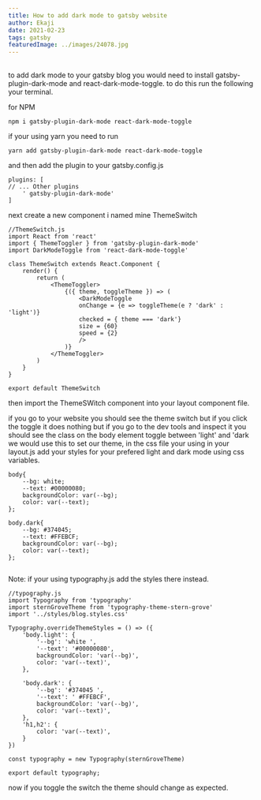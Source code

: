 ```yaml
---
title: How to add dark mode to gatsby website
author: Ekaji
date: 2021-02-23
tags: gatsby
featuredImage: ../images/24078.jpg
---
```


##
to add dark mode to your gatsby blog you would need to install gatsby-plugin-dark-mode and react-dark-mode-toggle. to do this run the following your terminal.

for NPM
```
npm i gatsby-plugin-dark-mode react-dark-mode-toggle
```
if your using yarn you need to run 
```
yarn add gatsby-plugin-dark-mode react-dark-mode-toggle
```

and then add the plugin to your gatsby.config.js 

``` 
plugins: [  
// ... Other plugins 
    ' gatsby-plugin-dark-mode'
]
```
next create a new component i named mine ThemeSwitch

```
//ThemeSwitch.js
import React from 'react'
import { ThemeToggler } from 'gatsby-plugin-dark-mode'
import DarkModeToggle from 'react-dark-mode-toggle'

class ThemeSwitch extends React.Component {
    render() {
        return (
            <ThemeToggler>
                {({ theme, toggleTheme }) => (
                    <DarkModeToggle
                    onChange = {e => toggleTheme(e ? 'dark' : 'light')}
                    checked = { theme === 'dark'}
                    size = {60}
                    speed = {2}
                    />
                )}
            </ThemeToggler>
        )
    }
}

export default ThemeSwitch
```

then import the ThemeSWitch component into your layout component file.

if you go to your website you should see the theme switch but if you click the toggle it does nothing but if you go to the dev tools and inspect it you should see the class on the body element toggle between 'light' and 'dark
we would use this to set our theme, in the css file your using in your layout.js add your styles for your prefered light and dark mode using css variables.

```
body{
    --bg: white;
    --text: #00000080;
    backgroundColor: var(--bg);
    color: var(--text); 
};

body.dark{
    --bg: #374045;
    --text: #FFEBCF;
    backgroundColor: var(--bg);
    color: var(--text);
};


```
Note: if your using typography.js add the styles there instead.
```
//typography.js 
import Typography from 'typography'
import sternGroveTheme from 'typography-theme-stern-grove'
import '../styles/blog.styles.css'

Typography.overrideThemeStyles = () => ({
    'body.light': {
        '--bg': 'white ',
        '--text': '#00000080',
        backgroundColor: 'var(--bg)',
        color: 'var(--text)',
    },
    
    'body.dark': {
        '--bg': '#374045 ',
        '--text': ' #FFEBCF',
        backgroundColor: 'var(--bg)',
        color: 'var(--text)',
    },
    'h1,h2': {
        color: 'var(--text)',
    }
})

const typography = new Typography(sternGroveTheme)

export default typography;
```

now if you toggle the switch the theme should change as expected.
